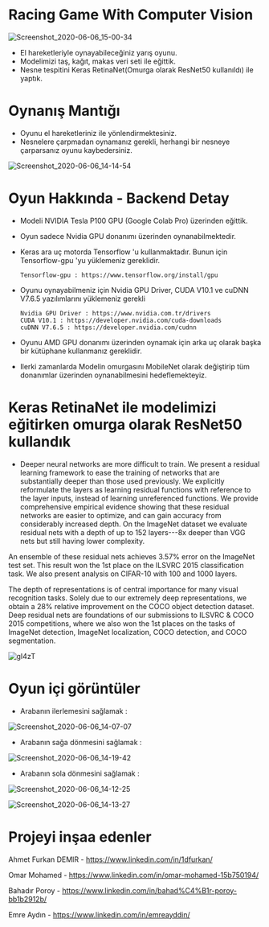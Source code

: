 # Racing Game With Computer Vision

![Screenshot_2020-06-06_15-00-34](https://user-images.githubusercontent.com/54184905/83944510-a46e7e00-a80c-11ea-9c94-ec83573498d9.png)

* El hareketleriyle oynayabileceğiniz yarış oyunu.
* Modelimizi taş, kağıt, makas veri seti ile eğittik.
* Nesne tespitini Keras RetinaNet(Omurga olarak ResNet50 kullanıldı) ile yaptık.


# Oynanış Mantığı

* Oyunu el hareketleriniz ile yönlendirmektesiniz.
* Nesnelere çarpmadan oynamanız gerekli, herhangi bir nesneye çarparsanız oyunu kaybedersiniz.

![Screenshot_2020-06-06_14-14-54](https://user-images.githubusercontent.com/54184905/83944435-27db9f80-a80c-11ea-9445-deb945412e29.png)


# Oyun Hakkında - Backend Detay

* Modeli NVIDIA Tesla P100 GPU (Google Colab Pro) üzerinden eğittik.

* Oyun sadece Nvidia GPU donanımı üzerinden oynanabilmektedir.

* Keras ara uç motorda Tensorflow 'u kullanmaktadır. Bunun için Tensorflow-gpu 'yu yüklemeniz gereklidir.
       
      Tensorflow-gpu : https://www.tensorflow.org/install/gpu

* Oyunu oynayabilmeniz için Nvidia GPU Driver, CUDA V10.1 ve cuDNN V7.6.5 yazılımlarını yüklemeniz gerekli
                                       
      Nvidia GPU Driver : https://www.nvidia.com.tr/drivers
      CUDA V10.1 : https://developer.nvidia.com/cuda-downloads
      cuDNN V7.6.5 : https://developer.nvidia.com/cudnn
      
* Oyunu AMD GPU donanımı üzerinden oynamak için arka uç olarak başka bir kütüphane kullanmanız gereklidir. 

* Ilerki zamanlarda Modelin omurgasını MobileNet olarak değiştirip tüm donanımlar üzerinden oynanabilmesini hedeflemekteyiz.


# Keras RetinaNet ile modelimizi eğitirken omurga olarak ResNet50 kullandık

* Deeper neural networks are more difficult to train. We present a residual learning framework to ease the training of networks that are substantially deeper than those used previously. We explicitly reformulate the layers as learning residual functions with reference to the layer inputs, instead of learning unreferenced functions. We provide comprehensive empirical evidence showing that these residual networks are easier to optimize, and can gain accuracy from considerably increased depth. On the ImageNet dataset we evaluate residual nets with a depth of up to 152 layers---8x deeper than VGG nets but still having lower complexity.

An ensemble of these residual nets achieves 3.57% error on the ImageNet test set. This result won the 1st place on the ILSVRC 2015 classification task. We also present analysis on CIFAR-10 with 100 and 1000 layers.

The depth of representations is of central importance for many visual recognition tasks. Solely due to our extremely deep representations, we obtain a 28% relative improvement on the COCO object detection dataset. Deep residual nets are foundations of our submissions to ILSVRC & COCO 2015 competitions, where we also won the 1st places on the tasks of ImageNet detection, ImageNet localization, COCO detection, and COCO segmentation.

![gI4zT](https://user-images.githubusercontent.com/54184905/83944404-e814b800-a80b-11ea-9cad-a8607463d35f.png)

# Oyun içi görüntüler

* Arabanın ilerlemesini sağlamak :

![Screenshot_2020-06-06_14-07-07](https://user-images.githubusercontent.com/54184905/83944433-26aa7280-a80c-11ea-9472-bf6f3e085315.png)

* Arabanın sağa dönmesini sağlamak :

![Screenshot_2020-06-06_14-19-42](https://user-images.githubusercontent.com/54184905/83944469-725d1c00-a80c-11ea-938b-b0924ee9a8e7.png)

* Arabanın sola dönmesini sağlamak :

![Screenshot_2020-06-06_14-12-25](https://user-images.githubusercontent.com/54184905/83944505-a2a4ba80-a80c-11ea-8233-a171db0bb86e.png)

![Screenshot_2020-06-06_14-13-27](https://user-images.githubusercontent.com/54184905/83944508-a3d5e780-a80c-11ea-9d48-803ac8870ee5.png)

# Projeyi inşaa edenler

Ahmet Furkan DEMIR - https://www.linkedin.com/in/1dfurkan/

Omar Mohamed - https://www.linkedin.com/in/omar-mohamed-15b750194/

Bahadır Poroy - https://www.linkedin.com/in/bahad%C4%B1r-poroy-bb1b2912b/

Emre Aydın - https://www.linkedin.com/in/emreayddin/
